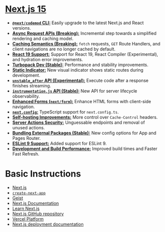 # [Next.js 15](https://nextjs.org/blog/next-15)

- [**`@next/codemod` CLI:**](#smooth-upgrades-with-nextcodemod-cli) Easily upgrade to the latest Next.js and React versions.
- [**Async Request APIs (Breaking):**](#async-request-apis-breaking-change) Incremental step towards a simplified rendering and caching model.
- [**Caching Semantics (Breaking):**](#caching-semantics) `fetch` requests, `GET` Route Handlers, and client navigations are no longer cached by default.
- [**React 19 Support:**](#react-19) Support for React 19, React Compiler (Experimental), and hydration error improvements.
- [**Turbopack Dev (Stable):**](#turbopack-dev) Performance and stability improvements.
- [**Static Indicator:**](#static-route-indicator) New visual indicator shows static routes during development.
- [**`unstable_after` API (Experimental):**](#executing-code-after-a-response-with-unstable_after-experimental) Execute code after a response finishes streaming.
- [**`instrumentation.js` API (Stable):**](#instrumentationjs-stable) New API for server lifecycle observability.
- [**Enhanced Forms (`next/form`):**](#form-component) Enhance HTML forms with client-side navigation.
- [**`next.config`:**](#support-for-nextconfigts) TypeScript support for `next.config.ts`.
- [**Self-hosting Improvements:**](#improvements-for-self-hosting) More control over `Cache-Control` headers.
- [**Server Actions Security:**](#enhanced-security-for-server-actions) Unguessable endpoints and removal of unused actions.
- [**Bundling External Packages (Stable):**](#optimizing-bundling-of-external-packages-stable) New config options for App and Pages Router.
- [**ESLint 9 Support:**](#eslint-9-support) Added support for ESLint 9.
- [**Development and Build Performance:**](#development-and-build-improvements) Improved build times and Faster Fast Refresh.

# Basic Instructions

- [Next.js](https://nextjs.org)
- [`create-next-app`](https://nextjs.org/docs/app/api-reference/cli/create-next-app)
- [Geist](https://vercel.com/font)
- [Next.js Documentation](https://nextjs.org/docs)
- [Learn Next.js](https://nextjs.org/learn)
- [Next.js GitHub repository](https://github.com/vercel/next.js)
- [Vercel Platform](https://vercel.com/new?utm_medium=default-template&filter=next.js&utm_source=create-next-app&utm_campaign=create-next-app-readme)
- [Next.js deployment documentation](https://nextjs.org/docs/app/building-your-application/deploying)
